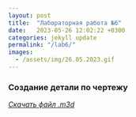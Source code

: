 ```yaml
---
layout: post
title:  "Лабораторная работа №6"
date:   2023-05-26 12:02:22 +0300
categories: jekyll update
permalink: "/lab6/"
images:
  - /assets/img/26.05.2023.gif
---
```

### Создание детали по чертежу

[*Скачать файл .m3d*](https://disk.yandex.ru/d/GD3XCkgkQkWscQ)
